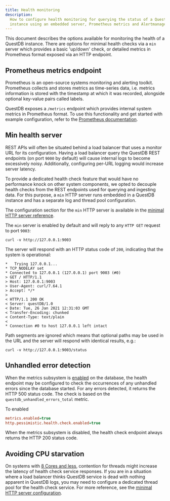 ```yaml
---
title: Health monitoring
description:
  How to configure health monitoring for querying the status of a QuestDB
  instance using an embedded server, Prometheus metrics and Alertmanager.
---
```


This document describes the options available for monitoring the health of a
QuestDB instance. There are options for minimal health checks via a `min` server
which provides a basic 'up/down' check, or detailed metrics in Prometheus format
exposed via an HTTP endpoint.

## Prometheus metrics endpoint

Prometheus is an open-source systems monitoring and alerting toolkit. Prometheus
collects and stores metrics as time-series data, i.e. metrics information is
stored with the timestamp at which it was recorded, alongside optional key-value
pairs called labels.

QuestDB exposes a `/metrics` endpoint which provides internal system metrics in
Prometheus format. To use this functionality and get started with example
configuration, refer to the
[Prometheus documentation](/docs/third-party-tools/prometheus/).

## Min health server

REST APIs will often be situated behind a load balancer that uses a monitor URL
for its configuration. Having a load balancer query the QuestDB REST endpoints
(on port `9000` by default) will cause internal logs to become excessively
noisy. Additionally, configuring per-URL logging would increase server latency.

To provide a dedicated health check feature that would have no performance knock
on other system components, we opted to decouple health checks from the REST
endpoints used for querying and ingesting data. For this purpose, a `min` HTTP
server runs embedded in a QuestDB instance and has a separate log and thread
pool configuration.

The configuration section for the `min` HTTP server is available in the
[minimal HTTP server reference](/docs/reference/configuration/#minimal-http-server).

The `min` server is enabled by default and will reply to any `HTTP GET` request
to port `9003`:

```shell title="GET health status of local instance"
curl -v http://127.0.0.1:9003
```

The server will respond with an HTTP status code of `200`, indicating that the
system is operational:

```shell title="200 'OK' response"
*   Trying 127.0.0.1...
* TCP_NODELAY set
* Connected to 127.0.0.1 (127.0.0.1) port 9003 (#0)
> GET / HTTP/1.1
> Host: 127.0.0.1:9003
> User-Agent: curl/7.64.1
> Accept: */*
>
< HTTP/1.1 200 OK
< Server: questDB/1.0
< Date: Tue, 26 Jan 2021 12:31:03 GMT
< Transfer-Encoding: chunked
< Content-Type: text/plain
<
* Connection #0 to host 127.0.0.1 left intact
```

Path segments are ignored which means that optional paths may be used in the URL
and the server will respond with identical results, e.g.:

```shell title="GET health status with arbitrary path"
curl -v http://127.0.0.1:9003/status
```

## Unhandled error detection

When the metrics subsystem is
[enabled](/docs/third-party-tools/prometheus/#scraping-prometheus-metrics-from-questdb)
on the database, the health endpoint may be configured to check the occurrences
of any unhandled errors since the database started. For any errors
detected, it returns the HTTP 500 status code. The check is based on the
`questdb_unhandled_errors_total` metric.

To enabled

```ini title="server.conf to enable critical error checks in the health check endpoint"
metrics.enabled=true
http.pessimistic.health.check.enabled=true
```

When the metrics subsystem is disabled, the health check endpoint always returns
the HTTP 200 status code.

## Avoiding CPU starvation

On systems with
[8 Cores and less](/docs/deployment/capacity-planning/#cpu-cores), contention
for threads might increase the latency of health check service responses. If you
are in a situation where a load balancer thinks QuestDB service is dead with
nothing apparent in QuestDB logs, you may need to configure a dedicated thread
pool for the health check service. For more reference, see the
[minimal HTTP server configuration](/docs/reference/configuration/#minimal-http-server).
